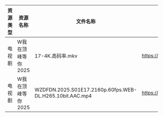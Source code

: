 | 资源类型 | 资源名称        | 文件名称                                                     | 分享链接                                | 更新时间                |
| ---- | ----------- | -------------------------------------------------------- | ----------------------------------- | ------------------- |
| 电视剧  | W我在顶峰等你2025 | 17-4K.高码率.mkv                                            | https://pan.quark.cn/s/cb17e03fd6d6 | 2025-08-19 16:31:35 |
| 电视剧  | W我在顶峰等你2025 | WZDFDN.2025.S01E17.2160p.60fps.WEB-DL.H265.10bit.AAC.mp4 | https://pan.quark.cn/s/cb17e03fd6d6 | 2025-08-19 16:31:39 |
